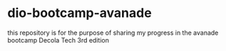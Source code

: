 # dio-bootcamp-avanade
this repository is for the purpose of sharing my progress in the avanade bootcamp Decola Tech 3rd edition
